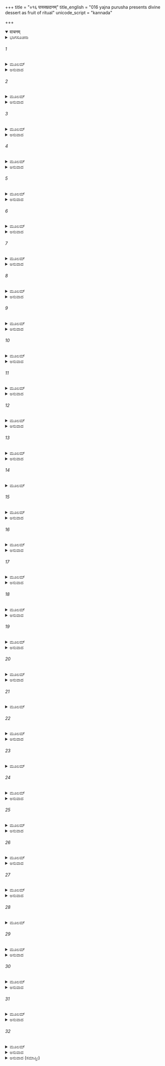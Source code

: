 +++
title = "०१६ पायसप्रदानम्"
title_english = "016 yajna purusha presents divine dessert as fruit of ritual"
unicode_script = "kannada"

+++
<details open><summary>वाचनम्</summary>

<div class="audioEmbed"  caption="श्रीराम-हरिसीताराममूर्ति-घनपाठिभ्यां वचनम्" src="https://archive.org/download/Ramayana-recitation-Sriram-harisItArAmamUrti-Ghanapaati-v2/Kanda_1/Kanda_1_BK-016-Payasa_Pradhaanam.mp3"></div>
</details>



<details><summary>ಭಾಗಸೂಚನಾ</summary>

ಶ್ರೀಹರಿಯು ರಾವಣನನ್ನು ಸಂಹರಿಸಲು ಮಾನವನಾಗಿ ಅವತರಿಸುವೆನೆಂದು ದೇವತೆಗಳಿಗೆ ಆಶ್ವಾಸನೆಯನ್ನಿತ್ತಿದುದು, ಪುತ್ರಕಾಮೇಷ್ಟಿಯಜ್ಞದ ಅಗ್ನಿಕುಂಡದಿಂದ ಪ್ರಾಜಾಪತ್ಯ ಪುರುಷನು ಪ್ರಕಟನಾಗಿ ದಿವ್ಯಪಾಯಸವನ್ನು ಕೊಟ್ಟಿದುದು, ಅದನ್ನು ಹಂಚಿಕೊಂಡು ತಿಂದ ರಾಣಿಯರು ಗರ್ಭವತಿಯರಾದುದು
</details>

###### 1


<details><summary>ಮೂಲಮ್</summary>

ತತೋ ನಾರಾಯಣೋ ವಿಷ್ಣುರ್ನಿಯುಕ್ತಃ ಸುರಸತ್ತಮೈಃ ।  
ಜಾನನ್ನಪಿ ಸುರಾನೇವಂ ಶ್ಲಕ್ಷ್ಣಂ ವಚನಮಬ್ರವೀತ್ ॥
</details>

<details><summary>ಅನುವಾದ</summary>

ರಾವಣನನ್ನು ಸಂಹರಿಸಲು ದೇವತೆಗಳಿಂದ ನಿಯುಕ್ತನಾದ ಶ್ರೀಹರಿಯು ಮುಂದಿನ ಕರ್ತವ್ಯವನ್ನು ತಿಳಿದಿದ್ದರೂ ದೇವತೆಗಳನ್ನು ಉದ್ದೇಶಿಸಿ ಈ ಮಧುರವಾದ ಮಾತನ್ನು ಹೇಳಿದನು.॥1॥
</details>

###### 2


<details><summary>ಮೂಲಮ್</summary>

ಉಪಾಯಃ ಕೋ ವಧೇ ತಸ್ಯ ರಾಕ್ಷಸಾಧಿಪತೇ ಸುರಾಃ ।  
ಯಮಹಂ ತಂ ಸಮಾಸ್ಥಾಯ ನಿಹನ್ಯಾಮೃಷಿಕಂಟಕಮ್ ॥
</details>

<details><summary>ಅನುವಾದ</summary>

ದೇವತೆಗಳಿರಾ! ರಾಕ್ಷಸಾಧಿಪ ರಾವಣನನ್ನು ಸಂಹರಿಸುವ ಯಾವ ಉಪಾಯವಿದೆ? ಋಷಿಗಳ ಕಂಟಕನಾದ ನಿಶಾಚರನನ್ನು ವಧಿಸಲು ಯಾರನ್ನು ನಾನು ಆಶ್ರಯಿಸಲಿ.॥2॥
</details>

###### 3


<details><summary>ಮೂಲಮ್</summary>

ಏವಮುಕ್ತಾಃ ಸುರಾಃ ಸರ್ವೇ ಪ್ರತ್ಯೂಚುರ್ವಿಷ್ಣುಮವ್ಯಯಮ್ ।  
ಮಾನುಷಂ ರೂಪಮಾಸ್ಥಾಯ ರಾವಣಂ ಜಹಿ ಸಂಯುಗೇ ॥
</details>

<details><summary>ಅನುವಾದ</summary>

ಹೀಗೆ ಶ್ರೀ ಹರಿಯು ಕೇಳಿದಾಗ ಎಲ್ಲ ದೇವತೆಗಳು ಅವಿನಾಶಿಯಾದ ಭಗವಾನ್ ವಿಷ್ಣುವಿನಲ್ಲಿ ‘ಪ್ರಭೋ ನೀನು ಮನುಷ್ಯರೂಪವನ್ನು ಧರಿಸಿ ಯುದ್ಧದಲ್ಲಿ ರಾವಣನನ್ನು ಕೊಂದುಬಿಡು’ ಎಂದು ಹೇಳಿದರು.॥3॥
</details>

###### 4


<details><summary>ಮೂಲಮ್</summary>

ಸ ಹಿ ತೇಪೇ ತಪಸ್ತೀವ್ರಂ ದೀರ್ಘಕಾಲಮರಿಂದಮಃ ।  
ಯೇನ ತುಷ್ಟೋಽಭವದ್ಬ್ರಹ್ಮಾ ಲೋಕಕೃಲ್ಲೋಕಪೂರ್ವಜಃ ॥
</details>

<details><summary>ಅನುವಾದ</summary>

ಆ ನಿಶಾಚರನು ದೀರ್ಘ ಕಾಲ ತೀವ್ರ ತಪಸ್ಸನ್ನಾಚರಿಸಿದ್ದನು. ಅದಕ್ಕೆ ಸರ್ವ ಲೋಕಗಳ ಪೂರ್ವಜನಾದ ಲೋಕಸ್ರಷ್ಟಾ ಬ್ರಹ್ಮದೇವರು ಪ್ರಸನ್ನನಾಗಿ ದರ್ಶನ ಕೊಟ್ಟನು.॥4॥
</details>

###### 5


<details><summary>ಮೂಲಮ್</summary>

ಸಂತುಷ್ಟಃ ಪ್ರದದೌ ತಸ್ಮೈ ರಾಕ್ಷಸಾಯ ವರಂ ಪ್ರಭುಃ ।  
ನಾನಾ ವಿಧೇಭ್ಯೋ ಭೂತೇಭ್ಯೋ ಭಯಂ ನಾನ್ಯತ್ರ ಮಾನುಷಾತ್ ॥
</details>

<details><summary>ಅನುವಾದ</summary>

ಅವನಿಗೆ ಒಲಿದ ಭಗವಾನ್ ಬ್ರಹ್ಮದೇವರು ಆ ರಾಕ್ಷಸನಿಗೆ ನಿನಗೆ ಮನುಷ್ಯರಲ್ಲದೆ ಬೇರೆ ಯಾವ ಪ್ರಾಣಿಯಿಂದಲೂ ಭಯವಿಲ್ಲ ಎಂದು ವರವನ್ನು ಕೊಟ್ಟನು.॥5॥
</details>

###### 6


<details><summary>ಮೂಲಮ್</summary>

ಅವಜ್ಞಾತಾಃ ಪುರಾ ತೇನ ವರದಾನೇ ಹಿ ಮಾನವಾಃ ।  
ಏವಂ ಪಿತಾಮಹಾತ್ತಸ್ಮಾದ್ ವರದಾನೇನ ಗರ್ವಿತಃ ॥
</details>

<details><summary>ಅನುವಾದ</summary>

ಹಿಂದೆ ವರ ಪಡೆದಾಗ ಆ ರಾಕ್ಷಸನು ಮನುಷ್ಯರನ್ನು ದುರ್ಬಲರೆಂದು ತಿಳಿದು ಅವರನ್ನು ಅವಹೇಳನ ಮಾಡಿದ್ದ. ಈ ಪ್ರಕಾರ ಪಿತಾಮಹರಿಂದ ದೊರೆತ ವರದ ಕಾರಣ ಆತ ಅತಿಗರ್ವಿಷ್ಠನಾದನು.॥6॥
</details>

###### 7


<details><summary>ಮೂಲಮ್</summary>

ಉತ್ಸಾದಯತಿ ಲೋಕಾಂ ಸ್ತ್ರೀನ್ ಸ್ತ್ರಿಯಶ್ಚಾಪ್ಯುಪಕರ್ಷತಿ ।  
ತಸ್ಮಾತ್ತಸ್ಯ ವಧೋ ದೃಷ್ಟೋ ಮಾನುಷ್ಯೇಭ್ಯಃ ಪರಂತಪ ॥
</details>

<details><summary>ಅನುವಾದ</summary>

ಶತ್ರುಗಳಿಗೆ ತಾಪವನ್ನು ಕೊಡುವ ದೇವನೇ! ಅವನು ಮೂರು ಲೋಕಗಳನ್ನು ಪೀಡಿಸುತ್ತಾ ಸ್ತ್ರೀಯರನ್ನೂ ಅಪಹರಿ ಸುತ್ತಿದ್ದಾನೆ. ಆದ್ದರಿಂದ ಅವನ ವಧೆ ಮನುಷ್ಯರ ಕೈಯಲ್ಲೇ ನಿಶ್ಚಿತವಾಗಿದೆ.॥7॥
</details>

###### 8


<details><summary>ಮೂಲಮ್</summary>

ಇತ್ಯೇತದ್ವಚನಂ ಶ್ರುತ್ವಾ ಸುರಾಣಾಂ ವಿಷ್ಣುರಾತ್ಮವಾನ್ ।  
ಪಿತರಂ ರೋಚಯಾ ಮಾಸ ತದಾ ದಶರಥಂ ನೃಪಮ್ ॥
</details>

<details><summary>ಅನುವಾದ</summary>

ಸಮಸ್ತ ಜೀವಾತ್ಮರನ್ನು ವಶದಲ್ಲಿರಿಸಿಕೊಂಡ ಭಗವಾನ್ ವಿಷ್ಣುವು ದೇವತೆಗಳ ಮಾತನ್ನು ಕೇಳಿ, ಅವತಾರ ಕಾಲದಲ್ಲಿ ದಶರಥನನ್ನೇ ತಂದೆಯಾಗಿಸಿಕೊಳ್ಳಲು ಇಚ್ಛಿಸಿದನು.॥8॥
</details>

###### 9


<details><summary>ಮೂಲಮ್</summary>

ಸ ಚಾಪ್ಯಪುತ್ರೋ ನೃಪತಿಸ್ತಸ್ಮಿನ್ಕಾಲೇ ಮಹಾದ್ಯುತಿಃ ।  
ಅಜಯತ್ಪುತ್ರಿಯಾಮಿಷ್ಟಿಂ ಪುತ್ರೇಪ್ಸುರರಿಸೂದನಃ ॥
</details>

<details><summary>ಅನುವಾದ</summary>

ಅದೇ ಸಮಯದಲ್ಲಿ ಶತ್ರುಸೂದನ ಮಹಾತೇಜಸ್ವೀ ದಶರಥನು ಪುತ್ರಹೀನನಾದ ಕಾರಣ ಪುತ್ರಪ್ರಾಪ್ತಿಗಾಗಿ ಪುತ್ರಕಾಮೇಷ್ಟಿ ಯಜ್ಞವನ್ನು ಮಾಡುತ್ತಿದ್ದನು.॥9॥
</details>

###### 10


<details><summary>ಮೂಲಮ್</summary>

ಸ ಕೃತ್ವಾ ನಿಶ್ಚಯಂ ವಿಷ್ಣುರಾಮಂತ್ರ್ಯ ಚ ಪಿತಾಮಹಮ್ ।  
ಅಂತರ್ಧಾನಂ ಗತೋ ದೇವೈಃ ಪೂಜ್ಯಮಾನೋ ಮಹರ್ಷಿಭಿಃ ॥
</details>

<details><summary>ಅನುವಾದ</summary>

ಅವನನ್ನು ತಂದೆಯಾಗಿಸಿಕೊಳ್ಳುವ ನಿಶ್ಚಯ ಮಾಡಿ ಭಗವಾನ್ ವಿಷ್ಣು ಪಿತಾಮಹನ ಅನುಮತಿಯನ್ನು ಪಡೆದು, ದೇವತೆಗಳಿಂದ ಮತ್ತು ಮಹರ್ಷಿಗಳಿಂದ ಪೂಜಿತನಾಗಿ ಅಂತರ್ಧಾನನಾದನು.॥10॥
</details>

###### 11


<details><summary>ಮೂಲಮ್</summary>

ತತೋ ವೈ ಯಜಮಾನಸ್ಯ ಪಾವಕಾದತುಲಪ್ರಭಮ್ ।  
ಪ್ರಾದುಭೂರ್ತಂ ಮಹದ್ಭೂತಂ ಮಹಾವೀರ್ಯಂ ಮಹಾಬಲಮ್ ॥
</details>

<details><summary>ಅನುವಾದ</summary>

ಅನಂತರ ಪುತ್ರೇಷ್ಟಿಯಜ್ಞ ಮಾಡುತ್ತಿರುವ ರಾಜಾ ದಶರಥನ ಯಜ್ಞದಲ್ಲಿ ಅಗ್ನಿಕುಂಡದಿಂದ ಒಬ್ಬ ವಿಶಾಲ ಕಾಯ ಪುರುಷನು ಪ್ರಕಟನಾದನು. ಅವನ ಶರೀರದಲ್ಲಿ ಅತುಲವಾದ ಪ್ರಕಾಶವಿತ್ತು. ಅವನ ಬಲ ಪರಾಕ್ರಮಗಳು ಮಹತ್ತಾಗಿದ್ದವು.॥11॥
</details>

###### 12


<details><summary>ಮೂಲಮ್</summary>

ಕೃಷ್ಣಂ ರಕ್ತಾಂಬರಧರಂ ರಕ್ತಾಸ್ಯಂ ದುಂದುಭಿಸ್ವನಮ್ ।  
ಸಿಗ್ಧಹರ್ಯಕ್ಷತನುಜಶ್ಮಶ್ರುಪ್ರವರಮೂರ್ಧಜಮ್ ॥
</details>

<details><summary>ಅನುವಾದ</summary>

ಅವನು ಕೃಷ್ಣವರ್ಣನಾಗಿದ್ದು, ಶರೀರದಲ್ಲಿ ಕೆಂಪಾದ ವಸ್ತ್ರಗಳನ್ನು ಧರಿಸಿದ್ದನು. ಮುಖವೂ ರಕ್ತವರ್ಣವಾಗಿತ್ತು. ಅವನ ಧ್ವನಿ ದುಂದುಭಿಯಂತೆ ಗಂಭೀರವಾಗಿತ್ತು. ಶರೀರದ ರೋಮಗಳು ಮೃದು-ನಯವಾಗಿದ್ದು, ಗಡ್ಡ-ಮೀಸೆಗಳು ಸಿಂಹದಂತೆ ಇದ್ದುವು.॥12॥
</details>

###### 13


<details><summary>ಮೂಲಮ್</summary>

ಶುಭಲಕ್ಷಣಸಂಪನ್ನಂ ದಿವ್ಯಾಭರಣಭೂಷಿತಮ್ ।  
ಶೈಲಶೃಂಗಸಮುತ್ಸೇಧಂ ದೃಪ್ತಶಾರ್ದೂಲವಿಕ್ರಮಮ್ ॥
</details>

<details><summary>ಅನುವಾದ</summary>

ಶರೀರದಲ್ಲಿ ಶುಭ ಲಕ್ಷಣಗಳಿದ್ದು, ದಿವ್ಯ ಆಭರಣಗಳಿಂದ ಅಲಂಕೃತನಾಗಿ, ಶೈಲಶಿಖರದಂತೆ ಎತ್ತರವಾಗಿದ್ದು, ಅವನ ನಡೆ ಮದಿಸಿದ ಸಿಂಹನಂತೆ ಗಂಭೀರವಾಗಿತ್ತು.॥13॥
</details>

###### 14


<details><summary>ಮೂಲಮ್</summary>

ದಿವಾಕರಸಮಾಕಾರಂ ದೀಪ್ತಾನಲಶಿಖೋಪಮಮ್ ।  
ತಪ್ತಜಾಂಬೂನದಮಯೀಂ ರಾಜತಾಂತ ಪರಿಚ್ಛದಾಮ್ ॥
</details>

###### 15


<details><summary>ಮೂಲಮ್</summary>

ದಿವ್ಯಪಾಯಸಸಂಪೂರ್ಣಂ ಪಾತ್ರೀಂ ಪತ್ನೀಮಿವ ಪ್ರಿಯಾಮ್ ।  
ಪ್ರಗೃಹ್ಯ ವಿಪುಲಾಂ ದೋರ್ಭ್ಯಾಂ ಸ್ವಯಂ ಮಾಯಾಮಯೀಮಿವ ॥
</details>

<details><summary>ಅನುವಾದ</summary>

ಅವನ ಆಕೃತಿ ಸೂರ್ಯನಂತೆ ತೇಜೋಮಯವಾಗಿತ್ತು. ಪ್ರಜ್ವಲಿತ ಅಗ್ನಿಶಿಖೆಗಳಂತೆ ದೇದೀಪ್ಯಮಾನನಾಗಿದ್ದನು. ಕೈಯಲ್ಲಿ ಕಾದ ಜಾಂಬೂನದ ಸುವರ್ಣದಿಂದ ನಿರ್ಮಿತ ಪಾತ್ರೆಯಿತ್ತು. ಅದರ ಮುಚ್ಚಳ ಬೆಳ್ಳಿಯದಾಗಿತ್ತು. ಆ ಬಟ್ಟಲು ದೊಡ್ಡದಾಗಿದ್ದು, ದಿವ್ಯಪಾಯಸದಿಂದ ತುಂಬಿತ್ತು. ಆ ಅದ್ಭುತ ಮಾಯಾಮಯ ಬಟ್ಟಲನ್ನು ಯಾರೋ ರಸಿಕನು ತನ್ನ ಪ್ರಿಯತಮೆಯನ್ನು ಅಪ್ಪಿಕೊಂಡಿರುವನೋ ಎಂಬಂತೆ ತನ್ನ ಎರಡು ಕೈಗಳಲ್ಲಿ ಎತ್ತಿಕೊಂಡಿದ್ದನು.॥14-15॥
</details>

###### 16


<details><summary>ಮೂಲಮ್</summary>

ಸಮವೇಕ್ಷ್ಯಾಬ್ರವೀದ್ವಾಕ್ಯಮಿದಂ ದಶರಥಂ ನೃಪಮ್ ।  
ಪ್ರಾಜಾಪತ್ಯಂ ನರಂ ವಿದ್ಧಿ ಮಾಮಿಹಾಭ್ಯಾಗತಂ ನೃಪ ॥
</details>

<details><summary>ಅನುವಾದ</summary>

ಅವನು ದಶರಥ ರಾಜನನ್ನು ನೋಡಿ ಹೇಳಿದನು - ನೃಪತಿಯೇ! ನನ್ನನ್ನು ಪ್ರಜಾಪತಿ ಲೋಕದ ಪುರುಷನೆಂದು ತಿಳಿ. ನಾನು ಪ್ರಜಾಪತಿಯ ಆಜ್ಞೆಯಂತೆಯೇ ಬಂದಿರುವೆನು.॥16॥
</details>

###### 17


<details><summary>ಮೂಲಮ್</summary>

ತತಃ ಪರಂ ತದಾ ರಾಜಾ ಪ್ರತ್ಯುವಾಚ ಕೃತಾಂಜಲಿಃ ।  
ಭಗವನ್ ಸ್ವಾಗತಂ ತೇಽಸ್ತು ಕಿಮಹಂ ಕರವಾಣಿತೇ ॥
</details>

<details><summary>ಅನುವಾದ</summary>

ಆಗ ರಾಜನು ಕೈಮುಗಿದು - ‘ಭಗವನ್! ನಿಮಗೆ ಸ್ವಾಗತವು ನಾನು ನಿಮಗೆ ಏನು ಸೇವೆ ಮಾಡಲಿ ತಿಳಿಸಿರಿ’ ಎಂದು ಬೇಡಿಕೊಂಡನು.॥17॥
</details>

###### 18


<details><summary>ಮೂಲಮ್</summary>

ಅಥೋ ಪುನರಿದಂ ವಾಕ್ಯಂ ಪ್ರಾಜಾಪತ್ಯೋ ನರೋಽಬ್ರವೀತ್ ।  
ರಾಜನ್ನರ್ಚಯತಾ ದೇವಾನದ್ಯ ಪ್ರಾಪ್ತಮಿದಂ ತ್ವಯಾ ॥
</details>

<details><summary>ಅನುವಾದ</summary>

ಮತ್ತೆ ಆ ಪ್ರಾಜಾಪತ್ಯ ಪುರುಷನು ನುಡಿದನು-ರಾಜನೇ! ನೀನು ದೇವತೆಗಳನ್ನು ಆರಾಧಿಸುತ್ತಿರುವೆ ಅದಕ್ಕಾಗಿ ನಿನಗೆ ಇಂದು ಈ ವಸ್ತು ದೊರೆತಿದೆ.॥18॥
</details>

###### 19


<details><summary>ಮೂಲಮ್</summary>

ಇದಂ ತು ನೃಪಶಾರ್ದೂಲ ಪಾಯಸಂ ದೇವನಿರ್ಮಿತಮ್ ।  
ಪ್ರಜಾಕರಂ ಗೃಹಾಣ ತ್ವಂ ಧನ್ಯಮಾರೋಗ್ಯವರ್ಧನಮ್ ॥
</details>

<details><summary>ಅನುವಾದ</summary>

ನೃಪಶ್ರೇಷ್ಠನೇ! ಇದು ದೇವತೆಗಳು ನಿರ್ಮಿಸಿದ ಪಾಯಸವು ಸಂತಾನವನ್ನು ಕೊಡುವಂತಹುದು. ನೀನು ಇದನ್ನು ಸ್ವೀಕರಿಸು. ಇದು ಧನ ಮತ್ತು ಆರೋಗ್ಯವನ್ನು ವೃದ್ಧಿಪಡಿಸುವುದ.॥19॥
</details>

###### 20


<details><summary>ಮೂಲಮ್</summary>

ಭಾರ್ಯಾಣಾಮನುರೂಪಾಣಾಮಶ್ನೀತೇತಿ ಪ್ರಯಚ್ಛ ವೈ ।  
ತಾಸು ತ್ವಂ ಲಪ್ಸ್ಯಸೇ ಪುತ್ರಾನ್ಯದರ್ಥಂ ಯಜಸೇ ನೃಪ ॥
</details>

<details><summary>ಅನುವಾದ</summary>

ರಾಜನೇ! ಈ ಪಾಯಸವನ್ನು ನಿನ್ನ ಯೋಗ್ಯ ಪತ್ನಿಯರಿಗೆ ಕೊಟ್ಟು, ಇದನ್ನು ತಿನ್ನುವಂತೆ ಹೇಳು. ಹೀಗೆ ಮಾಡುವುದರಿಂದ ಅವರ ಗರ್ಭದಿಂದ ಅನೇಕ ಪುತ್ರರ ಪ್ರಾಪ್ತಿಯಾಗುವುದು. ಅದಕ್ಕಾಗಿ ತಾನೇ ನೀನು ಯಜ್ಞ ಮಾಡುತ್ತಿರುವೆ.॥20॥
</details>

###### 21


<details><summary>ಮೂಲಮ್</summary>

ತಥೇತಿ ನೃಪತಿಃ ಪ್ರೀತಃ ಶಿರಸಾ ಪ್ರತಿಗೃಹ್ಯ ತಾಮ್ ।  
ಪಾತ್ರೀಂ ದೇವಾನ್ನಸಂಪೂರ್ಣಾಂ ದೇವದತ್ತಾಂ ಹಿರಣ್ಮಯೀಮ್ ॥
</details>

###### 22


<details><summary>ಮೂಲಮ್</summary>

ಅಭಿವಾದ್ಯ ಚ ತದ್ಭೂತಮದ್ಭುತಂ ಪ್ರಿಯದರ್ಶನಮ್ ।  
ಮುದಾ ಪರಮಯಾ ಯುಕ್ತಶ್ಚಕಾರಾಭಿಪ್ರದಕ್ಷಿಣಮ್ ॥
</details>

<details><summary>ಅನುವಾದ</summary>

ರಾಜನು ಬಹಳ ಸಂತೋಷದಿಂದ ಹಾಗೇ ಆಗಲಿ ಎಂದು ಹೇಳುತ್ತಾ ಆ ದಿವ್ಯಪುರುಷನು ಕೊಟ್ಟ ದೇವಾನ್ನದಿಂದ ತುಂಬಿದ ಚಿನ್ನದ ಬಟ್ಟಲನ್ನು ಪಡೆದು ತನ್ನ ಮಸ್ತಕದಲ್ಲಿ ಧರಿಸಿಕೊಂಡನು. ಮತ್ತೆ ಆ ಅದ್ಭುತ ಹಾಗೂ ಪ್ರಿಯದರ್ಶನ ಪುರುಷನಿಗೆ ನಮಸ್ಕರಿಸಿ ತುಂಬು ಆನಂದದೊಂದಿಗೆ ಅವನಿಗೆ ಪ್ರದಕ್ಷಿಣೆ ಮಾಡಿದನು.॥21-22॥
</details>

###### 23


<details><summary>ಮೂಲಮ್</summary>

ತತೋ ದಶರಥಃ ಪ್ರಾಪ್ಯ ಪಾಯಸಂ ದೇವನಿರ್ಮಿತಮ್ ।  
ಬಭೂವ ಪರಮಪ್ರೀತಃ ಪ್ರಾಪ್ಯ ವಿತ್ತಮಿವಾಧನಃ ॥
</details>

###### 24


<details><summary>ಮೂಲಮ್</summary>

ತತಸ್ತದದ್ಭುತಪ್ರಖ್ಯಂ ಭೂತಂ ಪರಮಭಾಸ್ವರಮ್ ।  
ಸಂವರ್ತಯಿತ್ವಾ ತತ್ಕರ್ಮ ತತ್ರೈವಾಂತರಧೀಯತ ॥
</details>

<details><summary>ಅನುವಾದ</summary>

ಹೀಗೆ ದೇವನಿರ್ಮಿತ ಆ ಪಾಯಸವನ್ನು ಪಡೆದು ನಿರ್ಧನನಿಗೆ ಧನ ದೊರೆತಂತೆ ಅಪಾರ ಸಂತೋಷ ಗೊಂಡನು. ಬಳಿಕ ಆ ಪರಮ ತೇಜಸ್ವೀ ಅದ್ಭುತ ಪುರುಷನು ತನ್ನ ಕಾರ್ಯ ಮುಗಿಸಿ ಅಂತರ್ಧಾನನಾದನು.॥23-24॥
</details>

###### 25


<details><summary>ಮೂಲಮ್</summary>

ಹರ್ಷರಶ್ಮಿಭಿರುದ್ಯೋತಂ ತಸ್ಯಾಂತಃ ಪುರಮಾಬಭೌ ।  
ಶಾರದಸ್ಯಾಭಿರಾಮಸ್ಯ ಚಂದ್ರಸ್ಯೇವ ನಭೋಂಽಶುಭಿಃ ॥
</details>

<details><summary>ಅನುವಾದ</summary>

ಆಗ ಶರತ್ಕಾಲದ ಪೂರ್ಣಚಂದ್ರನ ಕಾಂತಿಯಿಂದ ಆಕಾಶವು ಪ್ರಕಾಶಮಾನವಾಗಿರುವಂತೆ, ಪಾಯಸ ಪ್ರಾಪ್ತಿಯಿಂದ ಹರ್ಷೋಲ್ಲಾಸದಿಂದ ರಾಜನ ಪತ್ನಿಯರ ಮುಖ ಕಮಲಗಳು ವಿಕಸಿತಗೊಂಡವು.॥25॥
</details>

###### 26


<details><summary>ಮೂಲಮ್</summary>

ಸೋಽಂತಃಪುರಂ ಪ್ರವಿಶ್ಯೈವ ಕೌಸಲ್ಯಾಮಿದಮಬ್ರವೀತ್ ।  
ಪಾಯಸಂ ಪ್ರತಿಗೃಹ್ಣೀಷ್ವ ಪುತ್ರೀಯಂ ತ್ವಿದಮಾತ್ಮನಃ ॥
</details>

<details><summary>ಅನುವಾದ</summary>

ದಶರಥನು ಆ ಪಾಯಸವನ್ನೆತ್ತಿಕೊಂಡು ಅಂತಃಪುರಕ್ಕೆ ಹೋಗಿ ಕೌಸಲ್ಯೆಯ ಬಳಿ ಹೇಳಿದನು - ದೇವಿ! ಈ ಪುತ್ರಪ್ರಾಪ್ತಿಯಾಗಿಸುವಂತಹ ಪಾಯಸವನ್ನು ನೀನು ಸ್ವೀಕರಿಸು.॥26॥
</details>

###### 27


<details><summary>ಮೂಲಮ್</summary>

ಕೌಸಲ್ಯಾಯೈ ನರಪತಿಃ ಪಾಯಸಾರ್ಧಂ ದದೌ ತದಾ ।  
ಅರ್ಧಾದರ್ಧಂ ದದೌ ಚಾಪಿ ಸುಮಿತ್ರಾಯೈ ನರಾಧಿಪಃ ॥
</details>

<details><summary>ಅನುವಾದ</summary>

ಹೀಗೆ ಹೇಳಿ ನೃಪತಿಯು ಆ ಪಾಯಸದ ಅರ್ಧಭಾಗವನ್ನು ಮಹಾರಾಣಿ ಕೌಸಲ್ಯೆಗೆ ನೀಡಿದನು. ಮತ್ತೆ ಉಳಿದ ಅರ್ಧ ಭಾಗದಲ್ಲಿ ಅರ್ಧಭಾಗವನ್ನು ರಾಣಿ ಸುಮಿತ್ರೆಗೆ ನೀಡಿದನು.॥27॥
</details>

###### 28


<details><summary>ಮೂಲಮ್</summary>

ಕೈಕೇಯ್ಯೈ ಚಾವಶಿಷ್ಟಾರ್ಧಂ ದದೌ ಪುತ್ರಾರ್ಥಕಾರಣಾತ್ ।  
ಪ್ರದದೌ ಚಾವಶಿಷ್ಟಾರ್ಧಂ ಪಾಯಸಸ್ಯಾಮೃತೋಪಮಮ್ ॥
</details>

###### 29


<details><summary>ಮೂಲಮ್</summary>

ಅನುಚಿಂತ್ಯ ಸುಮಿತ್ರಾಯೈ ಪುನರೇವ ಮಹೀಪತಿಃ ।  
ಏವಂ ತಾಸಾಂ ದದೌ ರಾಜಾ ಭಾರ್ಯಾಣಾಂ ಪಾಯಸಂ ಪೃಥಕ್ ॥
</details>

<details><summary>ಅನುವಾದ</summary>

ಮತ್ತೆ ಉಳಿದ ಕಾಲುಭಾಗವನ್ನು ಪುನಃ ಎರಡು ಭಾಗ ಮಾಡಿ ಒಂದನ್ನು ಕೈಕೇಯಿಗೆ ಕೊಟ್ಟನು. ಅಮೃತೋಪಮಯವಾದ ಪಾಯಸದ ಎಂಟನೆಯ ಒಂದು ಭಾಗವನ್ನು ಕ್ಷಣಕಾಲ ಯೋಚಿಸಿ ಪುನಃ ಸುಮಿತ್ರೆಗೇ ಕೊಟ್ಟನು. ಈ ಪ್ರಕಾರ ರಾಜನು ತನ್ನ ರಾಣಿಯರಿಗೆ ಬೇರೆ ಬೇರೆಯಾಗಿ ಪಾಯಸವನ್ನು ಹಂಚಿದನು.॥28-29॥
</details>

###### 30


<details><summary>ಮೂಲಮ್</summary>

ತಾಶ್ಚೈವಂ ಪಾಯಸಂ ಪ್ರಾಪ್ಯ ನರೇಂದ್ರಸ್ಯೋತ್ತವಸ್ತ್ರಿಯಃ ।  
ಸಂಮಾನಂ ಮೇನಿರೇ ಸರ್ವಾಃ ಪ್ರಹರ್ಷೋದಿತ ಚೇತಸಃ ॥
</details>

<details><summary>ಅನುವಾದ</summary>

ಮಹಾರಾಜನ ಆ ಎಲ್ಲ ಸಾಧ್ವೀ ರಾಣಿಯರು ಪತಿಯ ಕೈಯಿಂದ ಪಾಯಸ ಪಡೆದು ತಮ್ಮನ್ನು ಧನ್ಯರೆಂದು ತಿಳಿದರು. ಅವರ ಮನಸ್ಸಿನಲ್ಲಿ ಅತ್ಯಂತ ಹರ್ಷೋಲ್ಲಾಸ ಆವರಿಸಿತು.॥30॥
</details>

###### 31


<details><summary>ಮೂಲಮ್</summary>

ತತಸ್ತು ತಾಃ ಪ್ರಾಶ್ಯ ತಮುತ್ತಮಸ್ತ್ರಿಯೋ  
ಮಹೀಪತೇರುತ್ತಮಪಾಯಸಂ ಪೃಥಕ್ ।  
ಹುತಾಶನಾದಿತ್ಯಸಮಾನತೇಜ ಸೋಽ  
ಚಿರೇಣ ಗರ್ಭಾನ್ ಪ್ರತಿಪೇದಿರೇ ತದಾ ॥
</details>

<details><summary>ಅನುವಾದ</summary>

ಆ ಉತ್ತಮ ಪಾಯಸವನ್ನು ಪ್ರತ್ಯೇಕ-ಪ್ರತ್ಯೇಕವಾಗಿ ಪ್ರಾಶನ ಮಾಡಿದರು. ಆ ಮೂವರೂ ರಾಣಿಯರು ಸ್ವಲ್ಪ ಕಾಲದಲ್ಲೇ ಗರ್ಭವತಿಯರಾದರು. ಅವರ ಗರ್ಭಗಳು ಅಗ್ನಿ ಮತ್ತು ಸೂರ್ಯರಂತೆ ತೇಜಸ್ವಿಯಾಗಿದ್ದವು.॥31॥
</details>

###### 32


<details><summary>ಮೂಲಮ್</summary>

ತತಸ್ತು ರಾಜಾ ಪ್ರತಿವೀಕ್ಷ್ಯ ತಾಃ ಸ್ತ್ರಿಯಃ  
ಪ್ರರೂಢಗರ್ಭಾಃ ಪ್ರತಿಲಬ್ಧಮಾನಸಃ ।  
ಬಭೂವ ಹೃಷ್ಟಸ್ತ್ರಿದಿವೇ ಯಥಾ ಹರಿಃ  
ಸುರೇಂದ್ರಸಿದ್ಧರ್ಷಿಗಣಾಭಿಪೂಜಿತಃ ॥
</details>

<details><summary>ಅನುವಾದ</summary>

ಅನಂತರ ತನ್ನ ರಾಣಿಯರು ಗರ್ಭವತಿಯರಾಗಿರುವುದನ್ನು ಕಂಡು ದಶರಥನಿಗೆ ಬಹಳ ಪ್ರಸನ್ನತೆ ಉಂಟಾ ಯಿತು. ನನ್ನ ಮನೋರಥವು ಸಫಲವಾಯಿತೆಂದು ತಿಳಿದನು. ಸ್ವರ್ಗದಲ್ಲಿ ಇಂದ್ರನಿಂದ, ಸಿದ್ಧರಿಂದ ಹಾಗೂ ಋಷಿಗಳಿಂದ ಪೂಜಿತನಾದ ಶ್ರೀಹರಿಯು ಪ್ರಸನ್ನನಾಗುವಂತೆ, ಭೂತಳದಲ್ಲಿ ದೇವೇಂದ್ರ ಸಿದ್ಧರು ಹಾಗೂ ಮಹರ್ಷಿಗಳಿಂದ ಸಮ್ಮಾನಿತನಾದ ದಶರಥನು ಸಂತುಷ್ಟನಾದನ.॥32॥
</details>

<details><summary>ಅನುವಾದ (ಸಮಾಪ್ತಿಃ)</summary>

ವಾಲ್ಮೀಕಿ ವಿರಚಿತ ಆರ್ಷ ರಾಮಾಯಣ ಆದಿಕಾವ್ಯದ ಬಾಲಕಾಂಡದಲ್ಲಿ ಹದಿನಾರನೆಯ ಸರ್ಗ ಪೂರ್ಣವಾಯಿತು. ॥16॥
</details>
